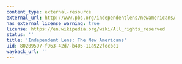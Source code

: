 ```yaml
---
content_type: external-resource
external_url: http://www.pbs.org/independentlens/newamericans/
has_external_license_warning: true
license: https://en.wikipedia.org/wiki/All_rights_reserved
status: ''
title: 'Independent Lens: The New Americans'
uid: 80209597-f963-42d7-b405-11a922fecbc1
wayback_url: ''
---
```

